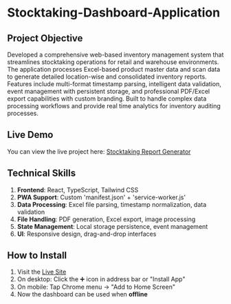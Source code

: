 # Stocktaking-Dashboard-Application
## Project Objective
Developed a comprehensive web-based inventory management system that streamlines stocktaking operations for retail and warehouse environments. The application processes Excel-based product master data and scan data to generate detailed location-wise and consolidated inventory reports. 
Features include multi-format timestamp parsing, intelligent data validation, event management with persistent storage, and professional PDF/Excel export capabilities with custom branding. Built to handle complex data processing workflows and provide real time analytics for inventory auditing processes.
## Live Demo
You can view the live project here: [Stocktaking Report Generator](https://stunning-churros-85ac2a.netlify.app)
## Technical Skills 
1) **Frontend**: React, TypeScript, Tailwind CSS
2) **PWA Support**: Custom 'manifest.json' + 'service-worker.js'
3) **Data Processing**: Excel file parsing, timestamp normalization, data validation
4) **File Handling**: PDF generation, Excel export, image processing
5) **State Management**: Local storage persistence, event management
6) **UI**: Responsive design, drag-and-drop interfaces
## How to Install
1) Visit the [Live Site](https://your-netlify-url.netlify.app)
2) On desktop: Click the ➕ icon in address bar or "Install App"
3) On mobile: Tap Chrome menu → "Add to Home Screen"
4) Now the dashboard can be used when **offline** 

    


